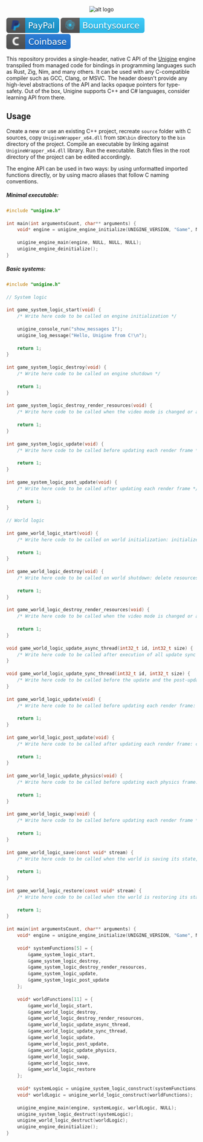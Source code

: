 <p align="center"> 
  <img src="https://i.imgur.com/s3r4mxS.png" alt="alt logo">
</p>

[![PayPal](https://github.com/Rageware/Shields/blob/master/paypal.svg)](https://www.paypal.me/nxrighthere) [![Bountysource](https://github.com/Rageware/Shields/blob/master/bountysource.svg)](https://salt.bountysource.com/checkout/amount?team=nxrighthere) [![Coinbase](https://github.com/Rageware/Shields/blob/master/coinbase.svg)](https://commerce.coinbase.com/checkout/03e11816-b6fc-4e14-b974-29a1d0886697)

This repository provides a single-header, native C API of the [Unigine](https://unigine.com) engine transpiled from managed code for bindings in programming languages such as Rust, Zig, Nim, and many others. It can be used with any C-compatible compiler such as GCC, Clang, or MSVC. The header doesn't provide any high-level abstractions of the API and lacks opaque pointers for type-safety. Out of the box, Unigine supports C++ and C# languages, consider learning API from there.

Usage
--------
Create a new or use an existing C++ project, recreate `source` folder with C sources, copy `UnigineWrapper_x64.dll` from `SDK\bin` directory to the `bin` directory of the project. Compile an executable by linking against `UnigineWrapper_x64.dll` library. Run the executable. Batch files in the root directory of the project can be edited accordingly.

The engine API can be used in two ways: by using unformatted imported functions directly, or by using macro aliases that follow C naming conventions.

##### Minimal executable:
```c
#include "unigine.h"

int main(int argumentsCount, char** arguments) {
	void* engine = unigine_engine_initialize(UNIGINE_VERSION, "Game", NULL, NULL, argumentsCount, arguments, NULL, NULL);

	unigine_engine_main(engine, NULL, NULL, NULL);
	unigine_engine_deinitialize();
}
```

##### Basic systems:
```c
#include "unigine.h"

// System logic

int game_system_logic_start(void) {
	/* Write here code to be called on engine initialization */

	unigine_console_run("show_messages 1");
	unigine_log_message("Hello, Unigine from C!\n");

	return 1;
}

int game_system_logic_destroy(void) {
	/* Write here code to be called on engine shutdown */

	return 1;
}

int game_system_logic_destroy_render_resources(void) {
	/* Write here code to be called when the video mode is changed or application is restarted */

	return 1;
}

int game_system_logic_update(void) {
	/* Write here code to be called before updating each render frame */

	return 1;
}

int game_system_logic_post_update(void) {
	/* Write here code to be called after updating each render frame */

	return 1;
}

// World logic

int game_world_logic_start(void) {
	/* Write here code to be called on world initialization: initialize resources for your world scene during the world start */

	return 1;
}

int game_world_logic_destroy(void) {
	/* Write here code to be called on world shutdown: delete resources that were created during world script execution to avoid memory leaks */

	return 1;
}

int game_world_logic_destroy_render_resources(void) {
	/* Write here code to be called when the video mode is changed or application is restarted */

	return 1;
}

void game_world_logic_update_async_thread(int32_t id, int32_t size) {
	/* Write here code to be called after execution of all update sync thread functions */
}

void game_world_logic_update_sync_thread(int32_t id, int32_t size) {
	/* Write here code to be called before the update and the post-update functions */
}

int game_world_logic_update(void) {
	/* Write here code to be called before updating each render frame: specify all graphics-related functions you want to be called every frame while your application executes */

	return 1;
}

int game_world_logic_post_update(void) {
	/* Write here code to be called after updating each render frame: correct behavior after the state of the node has been updated */

	return 1;
}

int game_world_logic_update_physics(void) {
	/* Write here code to be called before updating each physics frame: control physics in your application and put non-rendering calculations */

	return 1;
}

int game_world_logic_swap(void) {
	/* Write here code to be called before updating each render frame */

	return 1;
}

int game_world_logic_save(const void* stream) {
	/* Write here code to be called when the world is saving its state, save custom user data to a file */

	return 1;
}

int game_world_logic_restore(const void* stream) {
	/* Write here code to be called when the world is restoring its state, restore custom user data to a file here */

	return 1;
}

int main(int argumentsCount, char** arguments) {
	void* engine = unigine_engine_initialize(UNIGINE_VERSION, "Game", NULL, NULL, argumentsCount, arguments, NULL, NULL);

	void* systemFunctions[5] = {
		&game_system_logic_start,
		&game_system_logic_destroy,
		&game_system_logic_destroy_render_resources,
		&game_system_logic_update,
		&game_system_logic_post_update
	};

	void* worldFunctions[11] = {
		&game_world_logic_start,
		&game_world_logic_destroy,
		&game_world_logic_destroy_render_resources,
		&game_world_logic_update_async_thread,
		&game_world_logic_update_sync_thread,
		&game_world_logic_update,
		&game_world_logic_post_update,
		&game_world_logic_update_physics,
		&game_world_logic_swap,
		&game_world_logic_save,
		&game_world_logic_restore
	};

	void* systemLogic = unigine_system_logic_construct(systemFunctions);
	void* worldLogic = unigine_world_logic_construct(worldFunctions);

	unigine_engine_main(engine, systemLogic, worldLogic, NULL);
	unigine_system_logic_destruct(systemLogic);
	unigine_world_logic_destruct(worldLogic);
	unigine_engine_deinitialize();
}
```
